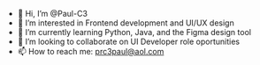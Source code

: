 - 👋 Hi, I’m @Paul-C3
- 👀 I’m interested in Frontend development and UI/UX design
- 🌱 I’m currently learning Python, Java, and the Figma design tool
- 💞️ I’m looking to collaborate on UI Developer role oportunities
- 📫 How to reach me: prc3paul@aol.com


